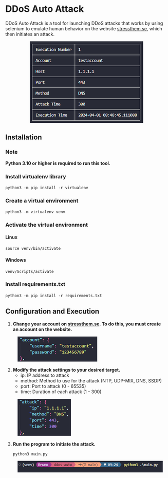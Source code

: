 # DDoS Auto Attack

<p>
    DDoS Auto Attack is a tool for launching DDoS attacks that works by using selenium to emulate human behavior on the website <a href="https://www.stressthem.se">stressthem.se</a>, which then initiates an attack.
</p>

<p align="center">
    <img src="./.github/images/attack_example.png" alt="Alternative text">
</p>

## Installation

### Note

**Python 3.10 or higher is required to run this tool.**

### Install virtualenv library

    python3 -m pip install -r virtualenv

### Create a virtual environment

    python3 -m virtualenv venv

### Activate the virtual environment

#### Linux

    source venv/bin/activate

#### Windows

    venv/Scripts/activate

### Install requirements.txt

    python3 -m pip install -r requirements.txt

## Configuration and Execution

<div>
    <ol>
        <li><b>Change your account on <a href="https://www.stressthem.se">stressthem.se</a>. To do this, you must create an account on the website.</b>
            <div style="margin: 1em;">
                <img src="./.github/images/account_config.png" alt="Account Image">
            </div>
        </li>
        <li><b>Modify the attack settings to your desired target.</b>
            <ul>
                <li>ip: IP address to attack</li>
                <li>method: Method to use for the attack (NTP, UDP-MIX, DNS, SSDP)</li>
                <li>port: Port to attack (0 - 65535)</li>
                <li>time: Duration of each attack (1 - 300)</li>
            </ul>
            <div style="margin: 1em;">
                <img src="./.github/images/attack_config.png" alt="Account Image">
            </div>
        </li>
        <li><b>Run the program to initiate the attack.</b>
        <pre><code>python3 main.py</pre></code>
            <div style="margin: 1em;">
                <img src="./.github/images/attack_execute.png" alt="Account Image">
            </div>
        </li>
    </ol>
</div>
